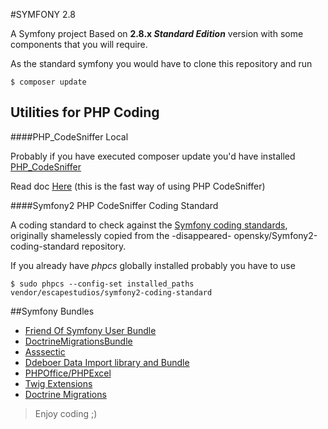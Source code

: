 #SYMFONY 2.8


A Symfony project Based on **2.8.x _Standard Edition_** version with some components that you will require.

As the standard symfony you would have to clone this repository and run 
```
$ composer update
```      
      
## Utilities for PHP Coding

      
####PHP_CodeSniffer Local


   Probably if you have executed composer update you'd have installed [PHP_CodeSniffer](https://github.com/squizlabs/PHP_CodeSniffer)

   Read doc [Here](./doc/PHP_CodeSniffer.md) (this is the fast way of using PHP CodeSniffer)
   
####Symfony2 PHP CodeSniffer Coding Standard
  
   A coding standard to check against the [Symfony coding standards](http://symfony.com/doc/current/contributing/code/standards.html), originally shamelessly copied from the -disappeared- opensky/Symfony2-coding-standard repository.

   If you already have _phpcs_ globally installed probably you have to use
    
    
    $ sudo phpcs --config-set installed_paths vendor/escapestudios/symfony2-coding-standard
    


##Symfony Bundles

  * [Friend Of Symfony User Bundle](https://symfony.com/doc/master/bundles/FOSUserBundle/index.html)
  * [DoctrineMigrationsBundle](http://symfony.com/doc/current/bundles/DoctrineMigrationsBundle/index.html)
  * [Asssectic](https://symfony.com/doc/current/cookbook/assetic/asset_management.html)
  * [Ddeboer Data Import library and Bundle](https://github.com/ddeboer/data-import)
  * [PHPOffice/PHPExcel](https://github.com/PHPOffice/PHPExcel)
  * [Twig Extensions](http://twig.sensiolabs.org/doc/extensions/index.html)
  * [Doctrine Migrations](http://symfony.com/doc/current/bundles/DoctrineMigrationsBundle/index.html)

>Enjoy coding ;)